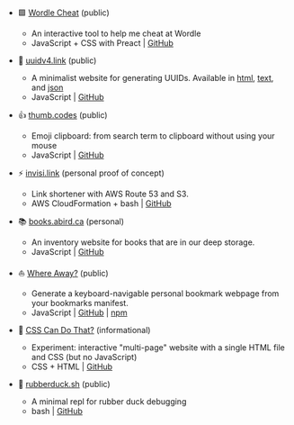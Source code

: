 - 🟩 [Wordle Cheat](https://wordle.alexanderbird.software) (public)
  - An interactive tool to help me cheat at Wordle
  - JavaScript + CSS with Preact |
    [GitHub](https://github.com/alexanderbird/wordle-cheat)

- 🔢 [uuidv4.link](https://uuidv4.link) (public)
  - A minimalist website for generating UUIDs. Available in
    [html](https://uuidv4.link), [text](https://uuidv4.link/txt), and
    [json](https://uuidv4.link/json)
  - JavaScript | [GitHub](https://github.com/alexanderbird/uuidv4.link)

- 👍 [thumb.codes](https://thumb.codes) (public)
  - Emoji clipboard: from search term to clipboard without using your mouse
  - JavaScript | [GitHub](https://github.com/alexanderbird/thumb.codes)

- ⚡ [invisi.link](/blog/link-shortener-with-route-53-and-s3.html)
  (personal proof of concept)
  - Link shortener with AWS Route 53 and S3.
  - AWS CloudFormation + bash | [GitHub](https://github.com/alexanderbird/invisi.link/)

- 📚 [books.abird.ca](https://books.abird.ca/) (personal)
  - An inventory website for books that are in our deep storage. 
  - JavaScript | [GitHub](https://github.com/alexanderbird/books.abird.ca)

- ⛵ [Where Away?](https://where-away.netlify.app/) (public)
  - Generate a keyboard-navigable personal bookmark webpage from your bookmarks manifest.
  - JavaScript | [GitHub](https://github.com/alexanderbird/where-away) | [npm](https://www.npmjs.com/package/where-away)

- 🤯 [CSS Can Do That?](http://csscandothat.alexanderbird.software) (informational)
  - Experiment: interactive "multi-page" website with a single HTML file and CSS (but no JavaScript)
  - CSS + HTML | [GitHub](https://github.com/alexanderbird/css-can-do-that)

- 🦆 [rubberduck.sh](https://github.com/alexanderbird/rubberduck.sh) (public)
  - A minimal repl for rubber duck debugging
  - bash | [GitHub](https://github.com/alexanderbird/rubberduck.sh)
